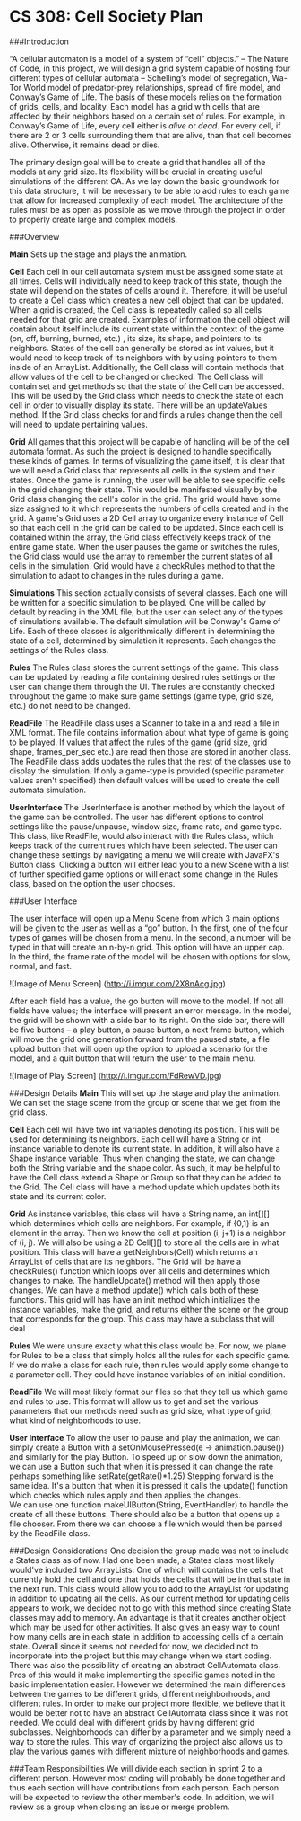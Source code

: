 CS 308: Cell Society Plan
====================

###Introduction

“A cellular automaton is a model of a system of “cell” objects.” – The Nature of Code, in this project, we will design a grid system capable of hosting four different types of cellular automata – Schelling’s model of segregation, Wa-Tor World model of predator-prey relationships, spread of fire model, and Conway’s Game of Life. The basis of these models relies on the formation of grids, cells, and locality. Each model has a grid with cells that are affected by their neighbors based on a certain set of rules. For example, in Conway’s Game of Life, every cell either is *alive* or *dead*. For every cell, if there are 2 or 3 cells surrounding them that are alive, than that cell becomes alive. Otherwise, it remains dead or dies.

The primary design goal will be to create a grid that handles all of the models at any grid size. Its flexibility will be crucial in creating useful simulations of the different CA. As we lay down the basic groundwork for this data structure, it will be necessary to be able to add rules to each game that allow for increased complexity of each model. The architecture of the rules must be as open as possible as we move through the project in order to properly create large and complex models.

###Overview

**Main**
	Sets up the stage and plays the animation.
	
**Cell**
	Each cell in our cell automata system must be assigned some state at all times. Cells will individually need to keep track of this state, though the state will depend on the states of cells around it. Therefore, it will be useful to create a Cell class which creates a new cell object that can be updated. When a grid is created, the Cell class is repeatedly called so all cells needed for that grid are created. Examples of information the cell object will contain about itself include its current state within the context of the game (on, off, burning, burned, etc.) , its size, its shape, and pointers to its neighbors. States of the cell can generally be stored as int values, but it would need to keep track of its neighbors with by using pointers to them inside of an ArrayList. 
	Additionally, the Cell class will contain methods that allow values of the cell to be changed or checked. The Cell class will contain set and get methods so that the state of the Cell can be accessed. This will be used by the Grid class which needs to check the state of each cell in order to visually display its state. There will be an updateValues method. If the Grid class checks for and finds a rules change then the cell will need to update pertaining values. 

**Grid**
	All games that this project will be capable of handling will be of the cell automata format. As such the project is designed to handle specifically these kinds of games. In terms of visualizing the game itself, it is clear that we will need a Grid class that represents all cells in the system and their states. Once the game is running, the user will be able to see specific cells in the grid changing their state. This would be manifested visually by the Grid class changing the cell's color in the grid. 
	The grid would have some size assigned to it which represents the numbers of cells created and in the grid. A game's Grid uses a 2D Cell array to organize every instance of Cell so that each cell in the grid can be called to be updated. Since each cell is contained within the array, the Grid class effectively keeps track of the entire game state. When the user pauses the game or switches the rules, the Grid class would use the array to remember the current states of all cells in the simulation. Grid would have a checkRules method to that the simulation to adapt to changes in the rules during a game. 

**Simulations**
This section actually consists of several classes. Each one will be written for a specific simulation to be played. One will be called by default by reading in the XML file, but the user can select any of the types of simulations available. The default simulation will be Conway's Game of Life. Each of these classes is algorithmically different in determining the state of a cell, determined by simulation it represents. Each changes the settings of the Rules class. 

**Rules**
	The Rules class stores the current settings of the game. This class can be updated by reading a file containing desired rules settings or the user can change them through the UI. The rules are constantly checked throughout the game to make sure game settings (game type, grid size, etc.) do not need to be changed. 

**ReadFile**
	The ReadFile class uses a Scanner to take in a and read a file in XML format. The file contains information about what type of game is going to be played. If values that affect the rules of the game (grid size, grid shape, frames_per_sec etc.) are read then those are stored in another class. The ReadFile class adds updates the rules that the rest of the classes use to display the simulation. If only a game-type is provided (specific parameter values aren't specified) then default values will be used to create the cell automata simulation.

**UserInterface**
	The UserInterface is another method by which the layout of the game can be controlled. The user has different options to control settings like the pause/unpause, window size, frame rate, and game type. This class, like ReadFile, would also interact with the Rules class, which keeps track of the current rules which have been selected. The user can change these settings by navigating a menu we will create with JavaFX's Button class. Clicking a button will either lead you to a new Scene with a list of further specified game options or will enact some change in the Rules class, based on the option the user chooses.

###User Interface

The user interface will open up a Menu Scene from which 3 main options will be given to the user as well as a “go” button. In the first, one of the four types of games will be chosen from a menu. In the second, a number will be typed in that will create an n-by-n grid. This option will have an upper cap. In the third, the frame rate of the model will be chosen with options for slow, normal, and fast.

![Image of Menu Screen]
(http://i.imgur.com/2X8nAcg.jpg)

After each field has a value, the go button will move to the model. If not all fields have values; the interface will present an error message. In the model, the grid will be shown with a side bar to its right. On the side bar, there will be five buttons – a play button, a pause button, a next frame button, which will move the grid one generation forward from the paused state, a file upload button that will open up the option to upload a scenario for the model, and a quit button that will return the user to the main menu.

![Image of Play Screen]
(http://i.imgur.com/FdRewVD.jpg)

###Design Details
**Main**
This will set up the stage and play the animation. We can set the stage scene from the group or scene that we get from the grid class.


**Cell**
Each cell will have two int variables denoting its position. This will be used for determining its neighbors. Each cell will have a String or int instance variable to denote its current state. In addition, it will also have a Shape instance variable. Thus when changing the state, we can change both the String variable and the shape color.
As such, it may be helpful to have the Cell class extend a Shape or Group so that they can be added to the Grid.
The Cell class will have a method update which updates both its state and its current color.  

**Grid**
As instance variables, this class will have a String name, an int[][] which determines which cells are neighbors. For example, if {0,1} is an element in the array. Then we know the cell at position (i, j+1) is a neighbor of (i, j).
We will also be using a 2D Cell[][] to store all the cells are in what position. 
This class will have a getNeighbors(Cell) which returns an ArrayList of cells that are its neighbors. 
The Grid will be have a checkRules() function which loops over all cells and determines which changes to make.
The handleUpdate() method will then apply those changes. We can have a method update() which calls both of these functions.
This grid will has have an init method which initializes the instance variables, make the grid, and returns either the scene or the group that corresponds for the group. 
This class may have a subclass that will deal 

**Rules**
We were unsure exactly what this class would be. For now, we plane for Rules to be a class that simply holds all the rules for each specific game.
If we do make a class for each rule, then rules would apply some change to a parameter cell. They could have instance variables of an initial condition.

**ReadFile**
We will most likely format our files so that they tell us which game and rules to use. 
This format will allow us to get and set the various parameters that our methods need such as grid size, what type of grid, what kind of neighborhoods to use. 


**User Interface**
To allow the user to pause and play the animation, we can simply create a Button with a setOnMousePressed(e -> animation.pause()) and similarly for the play Button.
To speed up or slow down the animation, we can use a Button such that when it is pressed it can change the rate perhaps something like setRate(getRate()*1.25)
Stepping forward is the same idea. It's a button that when it is pressed it calls the update() function which checks which rules apply and then applies the changes.\
We can use one function makeUIButton(String, EventHandler) to handle the create of all these buttons.
There should also be a button that opens up a file chooser. From there we can choose a file which would then be parsed by the ReadFile class.


###Design Considerations
One decision the group made was not to include a States class as of now. Had one been made, a States class most likely would've included two ArrayLists. One of which will contains the cells that currently hold the cell and one that holds the cells that will be in that state in the next run. This class would allow you to add to the ArrayList for updating in addition to updating all the cells. As our current method for updating cells appears to work, we decided not to go with this method since creating State classes may add to memory. An advantage is that it creates another object which may be used for other activities. It also gives an easy way to count how many cells are in each state in addition to accessing cells of a certain state.
Overall since it seems not needed for now, we decided not to incorporate into the project but this may change when we start coding.
There was also the possibility of creating an abstract CellAutomata class. Pros of this would it make implementing the specific games noted in the basic implementation easier. However we determined the main differences between the games to be different grids, different neighborhoods, and different rules. 
In order to make our project more flexible, we believe that it would be better not to have an abstract CellAutomata class since it was not needed. We could deal with different grids by having different grid subclasses. Neighborhoods can differ by a parameter and we simply need a way to store the rules. 
This way of organizing the project also allows us to play the various games with different mixture of neighborhoods and games.

###Team Responsibilities
We will divide each section in sprint 2 to a different person. However most coding will probably be done together and thus each section will have contributions from each person. Each person will be expected to review the other member's code. In addition, we will review as a group when closing an issue or merge problem.

